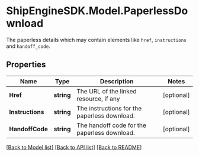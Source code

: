 # ShipEngineSDK.Model.PaperlessDownload
The paperless details which may contain elements like `href`, `instructions` and `handoff_code`. 

## Properties

Name | Type | Description | Notes
------------ | ------------- | ------------- | -------------
**Href** | **string** | The URL of the linked resource, if any | [optional] 
**Instructions** | **string** | The instructions for the paperless download.  | [optional] 
**HandoffCode** | **string** | The handoff code for the paperless download.  | [optional] 

[[Back to Model list]](../README.md#documentation-for-models) [[Back to API list]](../README.md#documentation-for-api-endpoints) [[Back to README]](../README.md)

